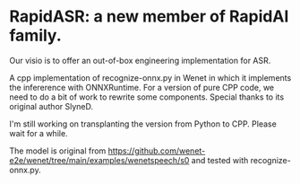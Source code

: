 # RapidASR: a new member of RapidAI family.

Our visio is to offer an out-of-box engineering implementation for ASR.

A cpp implementation of recognize-onnx.py in Wenet in which it implements the infererence with ONNXRuntime. For a version of pure CPP code, we need to do a bit of work to rewrite some components.
Special thanks to its original author SlyneD.



I'm still working on transplanting the version  from Python to CPP. Please wait for a while.

The model is original from https://github.com/wenet-e2e/wenet/tree/main/examples/wenetspeech/s0 and tested with recognize-onnx.py.


